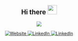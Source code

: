 <h3 align="center">
  <h2 align="center">
    Hi there
    <img src="https://media.giphy.com/media/hvRJCLFzcasrR4ia7z/giphy.gif" width="30">
  </h2>
</h3>

<p align="center">
    <img src="https://readme-typing-svg.demolab.com/?lines=Welcome+to+my+GitHub+profile!;Software+Engineer+Intern+@+HubSpot;Computer+Engineering+Co-op+Student;@+McMaster+University&center=true&width=460&color=blue&height=50">
</p>


<div align="center">
  <a href="https://sabrahahmed.github.io/Portfolio/" target="_blank">
    <img src="https://img.shields.io/badge/website-000000?style=for-the-badge&logo=About.me&logoColor=green" alt="Website">
   </a>
  
  <a href="https://linkedin.com/in/ahmed-sabrah" target="_blank">
    <img src="https://img.shields.io/badge/LinkedIn-%230077B5.svg?&style=for-the-badge&logo=linkedin&logoColor=white" alt="LinkedIn">
  </a>
  
  <a href="https://github.com/sabrahahmed" target="_blank">
    <img src="https://img.shields.io/badge/GitHub-100000?style=for-the-badge&logo=github&logoColor=white" alt="LinkedIn">
  </a>
    
  
</div>










